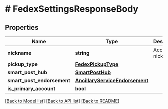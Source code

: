 # # FedexSettingsResponseBody

## Properties

Name | Type | Description | Notes
------------ | ------------- | ------------- | -------------
**nickname** | **string** | Account nickname | [optional]
**pickup_type** | [**FedexPickupType**](FedexPickupType.md) |  | [optional]
**smart_post_hub** | [**SmartPostHub**](SmartPostHub.md) |  | [optional]
**smart_post_endorsement** | [**AncillaryServiceEndorsement**](AncillaryServiceEndorsement.md) |  | [optional]
**is_primary_account** | **bool** |  | [optional]

[[Back to Model list]](../../README.md#models) [[Back to API list]](../../README.md#endpoints) [[Back to README]](../../README.md)
